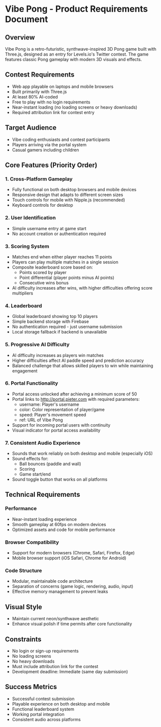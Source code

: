 # Vibe Pong - Product Requirements Document

## Overview
Vibe Pong is a retro-futuristic, synthwave-inspired 3D Pong game built with Three.js, designed as an entry for Levels.io's Twitter contest. The game features classic Pong gameplay with modern 3D visuals and effects.

## Contest Requirements
- Web app playable on laptops and mobile browsers
- Built primarily with Three.js
- At least 80% AI-coded
- Free to play with no login requirements
- Near-instant loading (no loading screens or heavy downloads)
- Required attribution link for contest entry

## Target Audience
- Vibe coding enthusiasts and contest participants
- Players arriving via the portal system
- Casual gamers including children

## Core Features (Priority Order)

### 1. Cross-Platform Gameplay
- Fully functional on both desktop browsers and mobile devices
- Responsive design that adapts to different screen sizes
- Touch controls for mobile with Nipple.js (recommended)
- Keyboard controls for desktop

### 2. User Identification
- Simple username entry at game start
- No account creation or authentication required

### 3. Scoring System
- Matches end when either player reaches 11 points
- Players can play multiple matches in a single session
- Composite leaderboard score based on:
  - Points scored by player
  - Point differential (player points minus AI points)
  - Consecutive wins bonus
- AI difficulty increases after wins, with higher difficulties offering score multipliers

### 4. Leaderboard
- Global leaderboard showing top 10 players
- Simple backend storage with Firebase
- No authentication required - just username submission
- Local storage fallback if backend is unavailable

### 5. Progressive AI Difficulty
- AI difficulty increases as players win matches
- Higher difficulties affect AI paddle speed and prediction accuracy
- Balanced challenge that allows skilled players to win while maintaining engagement

### 6. Portal Functionality
- Portal access unlocked after achieving a minimum score of 50
- Portal links to http://portal.pieter.com with required parameters:
  - username: Player's username
  - color: Color representation of player/game
  - speed: Player's movement speed
  - ref: URL of Vibe Pong
- Support for incoming portal users with continuity
- Visual indicator for portal access availability

### 7. Consistent Audio Experience
- Sounds that work reliably on both desktop and mobile (especially iOS)
- Sound effects for:
  - Ball bounces (paddle and wall)
  - Scoring
  - Game start/end
- Sound toggle button that works on all platforms

## Technical Requirements

### Performance
- Near-instant loading experience
- Smooth gameplay at 60fps on modern devices
- Optimized assets and code for mobile performance

### Browser Compatibility
- Support for modern browsers (Chrome, Safari, Firefox, Edge)
- Mobile browser support (iOS Safari, Chrome for Android)

### Code Structure
- Modular, maintainable code architecture
- Separation of concerns (game logic, rendering, audio, input)
- Effective memory management to prevent leaks

## Visual Style
- Maintain current neon/synthwave aesthetic
- Enhance visual polish if time permits after core functionality

## Constraints
- No login or sign-up requirements
- No loading screens
- No heavy downloads
- Must include attribution link for the contest
- Development deadline: Immediate (same day submission)

## Success Metrics
- Successful contest submission
- Playable experience on both desktop and mobile
- Functional leaderboard system
- Working portal integration
- Consistent audio across platforms 
